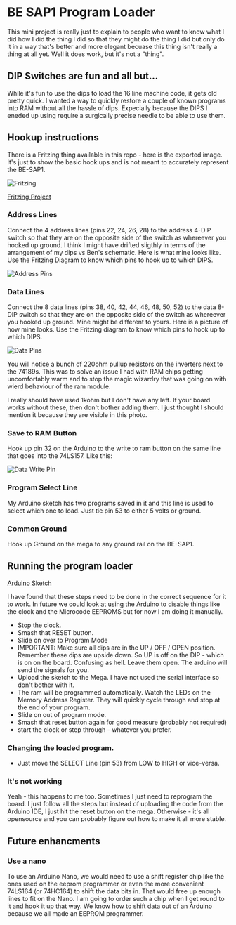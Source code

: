 # BE SAP1 Program Loader

This mini project is really just to explain to people who want to know what I did how I did the thing I did so that they might do the thing I did but only do it in a way that's better and more elegant becuase this thing isn't really a thing at all yet.  Well it does work, but it's not a "thing".

## DIP Switches are fun and all but...

While it's fun to use the dips to load the 16 line machine code, it gets old pretty quick. I wanted a way to quickly restore a couple of known programs into RAM without all the hassle of dips.  Expecially because the DIPS I eneded up using require a surgically precise needle to be able to use them.

## Hookup instructions

There is a Fritzing thing available in this repo - here is the exported image.  It's just to show the basic hook ups and is not meant to accurately represent the BE-SAP1.

![Fritzing](BE-SAP-1-ArduinoMegaProgramLoader_bb.png)

[Fritzing Project](BE-SAP-1-ArduinoMegaProgramLoader.fzz)

### Address Lines

Connect the 4 address lines (pins 22, 24, 26, 28) to the address 4-DIP switch so that they are on the opposite side of the switch as whereever you hooked up ground.  I think I might have drifted sligthly in terms of the arrangement of my dips vs Ben's schematic.  Here is what mine looks like.  Use the Fritzing Diagram to know which pins to hook up to which DIPS.

![Address Pins](address_pins.jpg)

### Data Lines

Connect the 8 data lines (pins 38, 40, 42, 44, 46, 48, 50, 52) to the data 8-DIP switch so that they are on the opposite side of the switch as whereever you hooked up ground.  Mine might be different to yours.  Here is a picture of how mine looks.  Use the Fritzing diagram to know which pins to hook up to which DIPS.

![Data Pins](data_pins.jpg)

You will notice a bunch of 220ohm pullup resistors on the inverters next to the 74189s.  This was to solve an issue I had with RAM chips getting uncomfortably warm and to stop the magic wizardry that was going on with wierd behaviour of the ram module.

I really should have used 1kohm but I don't have any left.  If your board works without these, then don't bother adding them.  I just thought I should mention it because they are visible in this photo.

### Save to RAM Button

Hook up pin 32 on the Arduino to the write to ram button on the same line that goes into the 74LS157.  Like this:

![Data Write Pin](data_write_pin.jpg)

### Program Select Line

My Arduino sketch has two programs saved in it and this line is used to select which one to load.  Just tie pin 53 to either 5 volts or ground.

### Common Ground

Hook up Ground on the mega to any ground rail on the BE-SAP1.

## Running the program loader

[Arduino Sketch](SAP1-Loader.ino)

I have found that these steps need to be done in the correct sequence for it to work.  In future we could look at using the Arduino to disable things like the clock and the Microcode EEPROMS but for now I am doing it manually.

* Stop the clock.
* Smash that RESET button.
* Slide on over to Program Mode
* IMPORTANT: Make sure all dips are in the UP / OFF / OPEN position.  Remember these dips are upside down. So UP is off on the DIP - which is on on the board.  Confusing as hell.  Leave them open.  The arduino will send the signals for you.
* Upload the sketch to the Mega.  I have not used the serial interface so don't bother with it.
* The ram will be programmed automatically.  Watch the LEDs on the Memory Address Register.  They will quickly cycle through and stop at the end of your program.
* Slide on out of program mode.
* Smash that reset button again for good measure (probably not required)
* start the clock or step through - whatever you prefer.

### Changing the loaded program.

* Just move the SELECT Line (pin 53) from LOW to HIGH or vice-versa.

### It's not working

Yeah - this happens to me too.  Sometimes I just need to reprogram the board.  I just follow all the steps but instead of uploading the code from the Arduino IDE, I just hit the reset button on the mega.  Otherwise - it's all opensource and you can probably figure out how to make it all more stable.

## Future enhancments

### Use a nano

To use an Arduino Nano, we would need to use a shift register chip like the ones used on the eeprom programmer or even the more convenient 74LS164 (or 74HC164) to shift the data bits in.  That would free up enough lines to fit on the Nano.  I am going to order such a chip when I get round to it and hook it up that way.  We know how to shift data out of an Arduino because we all made an EEPROM programmer.
